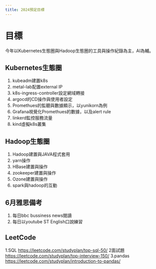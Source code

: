 ```yaml
---
title: 2024預定目標
---
```


# 目標
今年以Kubernetes生態圈與Hadoop生態圈的工具與操作紀錄為主，AI為輔。
## Kubernetes生態圈
1. kubeadm建置k8s
2. metal-lab配置external IP
3. k8s-ingress-controller設定網域轉接
4. argocd的CD操作與使用者設定
5. Promethues的監聽與數據顯示，以yunikorn為例
6. Grafana視覺化Promethues的數據，以及alert rule
7. linkerd監控服務流量
8. kind虛擬k8s叢集

## Hadoop生態圈
1. Hadoop建置與JAVA程式套用
2. yarn操作
3. HBase建置與操作
4. zookeeper建置與操作
5. Ozone建置與操作
6. spark與hadoop的互動

## 6月雅思備考
1. 每日bbc bussiness news閱讀
2. 每日以youtube ST English口說練習

## LeetCode

1.SQL
https://leetcode.com/studyplan/top-sql-50/
2面試題
https://leetcode.com/studyplan/top-interview-150/
3.pandas
https://leetcode.com/studyplan/introduction-to-pandas/